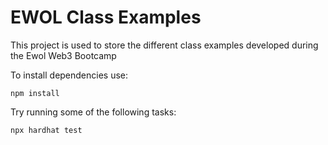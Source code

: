 # EWOL Class Examples

This project is used to store the different class examples developed during the Ewol Web3 Bootcamp

To install dependencies use:

```shell
npm install
```

Try running some of the following tasks:

```shell
npx hardhat test
```

